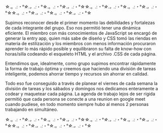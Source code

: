 ☆.。.:*・°☆.。.:*・°☆.。.:*・°☆.。.:*・°☆☆.。.:*・°☆.。.:*・°☆.。.:*・°☆.。.:*・°☆☆.。.:*・°☆.。.:*・°☆.。.:*・°☆.。.:*・°☆

Supimos reconocer desde el primer momento las debilidades y fortalezas de cada integrante del grupo. Eso nos permitió tener una dinámica eficiente. El miembro con más conocimientos de JavaScript se encargó de generar la entry app, quien más sabe de diseńo y CSS tomó las riendas en materia de estilización y los miembros con menos información procuraron aprender lo más rápido posible y equilibraron su falta de know-how con horas/silla codeando el esqueleto HTML y el archivo .CSS de cada página.

Entendimos que, idealmente, como grupo supimos encontrar rápidamente la forma de trabajo óptima y creemos que haciendo una división de tareas inteligente, podemos ahorrar tiempo y recursos sin ahorrar en calidad.

Todo eso fue conseguido a través de planear el viernes de cada semana la división de tareas y los sábados y domingos nos dedicamos enteramente a codear y maquetear cada página. La agenda de trabajo lejos de ser rígida permitió que cada persona se conecte a una reunion en google meet cuando pudiese, en todo momento siempre hubo al menos 2 personas trabajando en simultáneo.

☆.。.:*・°☆.。.:*・°☆.。.:*・°☆.。.:*・°☆☆.。.:*・°☆.。.:*・°☆.。.:*・°☆.。.:*・°☆☆.。.:*・°☆.。.:*・°☆.。.:*・°☆.。.:*・°☆